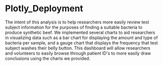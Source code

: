 # Plotly_Deployment

The intent of this analysis is to help researchers more easily review test subject information for the purposes of finding a suitable bacteria to produce synthetic beef. We implemented several charts to aid researchers in visualizing data such as a bar chart for displaying the amount and type of bacteria per sample, and a gauge chart that displays the frequency that test subject washes their belly button. This dashboard will allow researchers and volunteers to easily browse through patient ID's to more easily draw conclusions using the charts we provided. 
